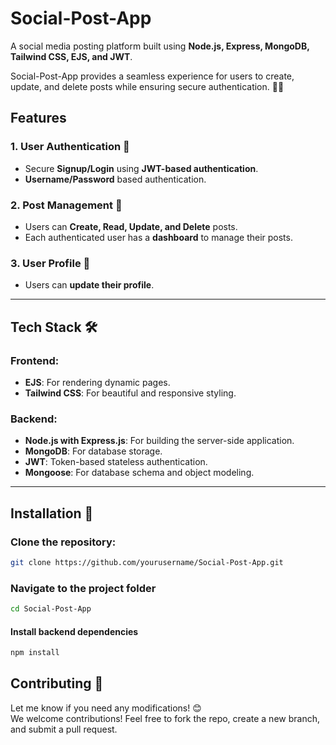# Social-Post-App

A social media posting platform built using **Node.js, Express, MongoDB, Tailwind CSS, EJS, and JWT**. 

Social-Post-App provides a seamless experience for users to create, update, and delete posts while ensuring secure authentication. 🔐🚀

## Features

### 1. User Authentication 🔑

- Secure **Signup/Login** using **JWT-based authentication**.
- **Username/Password** based authentication.

### 2. Post Management 📝

- Users can **Create, Read, Update, and Delete** posts.
- Each authenticated user has a **dashboard** to manage their posts.

### 3. User Profile 👤

- Users can **update their profile**.

***

## Tech Stack 🛠️


### Frontend:

- **EJS**: For rendering dynamic pages.
- **Tailwind CSS**: For beautiful and responsive styling.

### Backend:

- **Node.js with Express.js**: For building the server-side application.
- **MongoDB**: For database storage.
- **JWT**: Token-based stateless authentication.
- **Mongoose**: For database schema and object modeling.

***
## Installation 🚀

### Clone the repository:

```sh
git clone https://github.com/yourusername/Social-Post-App.git
```
### Navigate to the project folder
```sh
cd Social-Post-App
```
#### Install backend dependencies
```sh
npm install
```

## Contributing 🤝
Let me know if you need any modifications! 😊<br>
We welcome contributions! Feel free to fork the repo, create a new branch, and submit a pull request.
